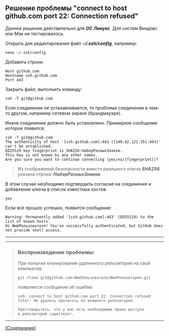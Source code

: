 ## Решение проблемы "connect to host github.com port 22: Connection refused"

Данное решение действительно для ***ОС Линукс***. Для систем *Виндовс* или *Мак* не тестировалось.

Открыть для редактирования файл ***~/.ssh/config***, например:

```bash=
nano ~/.ssh/config
```
Добавить строки:

```bash=
Host github.com
Hostname ssh.github.com
Port 443
```

Закрыть файл, выполнить команду:

```bash=
ssh -T git@github.com
```

Если соединение не устанавливается, то проблема соединения в чем-то другом, например сетевом экране (брандмауэре). 

Иначе соединение должно быть установлено. Примерное сообщение которое появится:

```bash=
ssh -T git@github.com
The authenticity of host '[ssh.github.com]:443 ([140.82.121.35]:443)' can't be established.
ED25519 key fingerprint is SHA256:НаборРазныхЗнаков.
This key is not known by any other names.
Are you sure you want to continue connecting (yes/no/[fingerprint])? 
```

> Из соображений безопасности вместо реального ключа ***SHA256*** указана строка: ***НаборРазныхЗнаков***

В этом случае необходимо подтвердить согласие на соединение и добавление ключа в список известных хостов:

```bash=
yes
```

Если всё прошло успешно, появится сообщение:

```bash=
Warning: Permanently added '[ssh.github.com]:443' (ED25519) to the list of known hosts.
Hi ИмяПользователя! You've successfully authenticated, but GitHub does not provide shell access.
```

---
---
> ### Воспроизведение проблемы:
> 
> При попытке клонирования удаленного репозитория на свой компьютер
> 
> ```bash=
> git clone git@github.com:ИмяПользователя/ИмяРепозитория.git
> ```
>
> появляется сообщение об ошибке:
> 
> ```bash=
> ssh: connect to host github.com port 22: Connection refused
> fatal: Не удалось прочитать из внешнего репозитория.
> 
> Удостоверьтесь, что у вас есть необходимые права доступа
> и репозиторий существует.
> ```
> 
---
[[Содержание]](./readme.md)